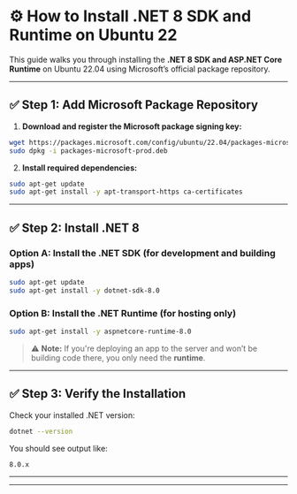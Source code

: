 # ⚙️ How to Install .NET 8 SDK and Runtime on Ubuntu 22

This guide walks you through installing the **.NET 8 SDK and ASP.NET Core Runtime** on Ubuntu 22.04 using Microsoft’s official package repository.

---

## ✅ Step 1: Add Microsoft Package Repository

1. **Download and register the Microsoft package signing key:**

```bash
wget https://packages.microsoft.com/config/ubuntu/22.04/packages-microsoft-prod.deb -O packages-microsoft-prod.deb
sudo dpkg -i packages-microsoft-prod.deb
```

2. **Install required dependencies:**

```bash
sudo apt-get update
sudo apt-get install -y apt-transport-https ca-certificates
```

---

## ✅ Step 2: Install .NET 8

### Option A: Install the .NET SDK (for development and building apps)

```bash
sudo apt-get update
sudo apt-get install -y dotnet-sdk-8.0
```

### Option B: Install the .NET Runtime (for hosting only)

```bash
sudo apt-get install -y aspnetcore-runtime-8.0
```

> ⚠️ **Note:** If you're deploying an app to the server and won’t be building code there, you only need the **runtime**.

---

## ✅ Step 3: Verify the Installation

Check your installed .NET version:

```bash
dotnet --version
```

You should see output like:

```
8.0.x
```

---
---